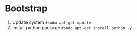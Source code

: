 # Bootstrap

  1. Update system `#sudo apt-get update`
  2. Install python package `#sudo apt-get install python -y`
  
